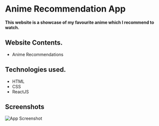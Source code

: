 # Anime Recommendation App

**This website is a showcase of my favourite anime which I recommend to watch.**

## Website Contents.

* Anime Recommendations

## Technologies used.

* HTML
* CSS
* ReactJS
## Screenshots

![App Screenshot](https://user-images.githubusercontent.com/92932235/188051334-770ec3a6-4040-465f-a951-60c1d49cdee5.png)
